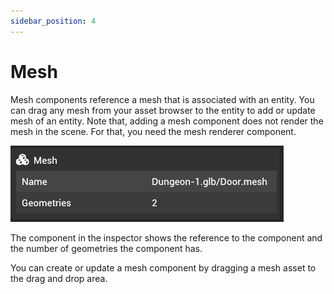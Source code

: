```yaml
---
sidebar_position: 4
---
```


# Mesh

Mesh components reference a mesh that is associated with an entity. You can drag any mesh from your asset browser to the entity to add or update mesh of an entity. Note that, adding a mesh component does not render the mesh in the scene. For that, you need the mesh renderer component.

![Mesh component](../../../static/img/editor/working-with-entities/mesh.png)

The component in the inspector shows the reference to the component and the number of geometries the component has.

You can create or update a mesh component by dragging a mesh asset to the drag and drop area.
